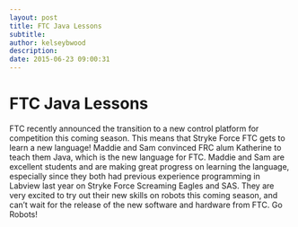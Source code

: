 ```yaml
---
layout: post
title: FTC Java Lessons
subtitle:
author: kelseybwood
description:
date: 2015-06-23 09:00:31
---
```


# FTC Java Lessons

FTC recently announced the transition to a new control platform for competition this coming season. This means that Stryke Force FTC gets to learn a new language! Maddie and Sam convinced FRC alum Katherine to teach them Java, which is the new language for FTC. Maddie and Sam are excellent students and are making great progress on learning the language, especially since they both had previous experience programming in Labview last year on Stryke Force Screaming Eagles and SAS. They are very excited to try out their new skills on robots this coming season, and can’t wait for the release of the new software and hardware from FTC. Go Robots!
